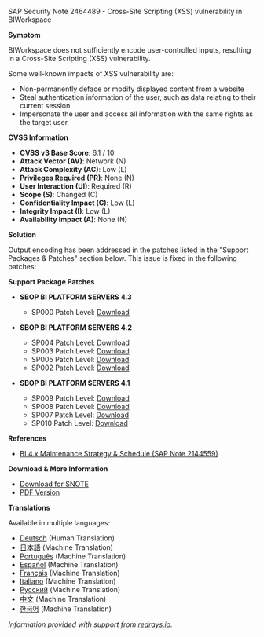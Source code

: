 SAP Security Note 2464489 - Cross-Site Scripting (XSS) vulnerability in BIWorkspace

**Symptom**

BIWorkspace does not sufficiently encode user-controlled inputs, resulting in a Cross-Site Scripting (XSS) vulnerability.

Some well-known impacts of XSS vulnerability are:
- Non-permanently deface or modify displayed content from a website
- Steal authentication information of the user, such as data relating to their current session
- Impersonate the user and access all information with the same rights as the target user

**CVSS Information**

- **CVSS v3 Base Score**: 6.1 / 10
- **Attack Vector (AV)**: Network (N)
- **Attack Complexity (AC)**: Low (L)
- **Privileges Required (PR)**: None (N)
- **User Interaction (UI)**: Required (R)
- **Scope (S)**: Changed (C)
- **Confidentiality Impact (C)**: Low (L)
- **Integrity Impact (I)**: Low (L)
- **Availability Impact (A)**: None (N)

**Solution**

Output encoding has been addressed in the patches listed in the "Support Packages & Patches" section below. This issue is fixed in the following patches:

**Support Package Patches**

- **SBOP BI PLATFORM SERVERS 4.3**
  - SP000 Patch Level: [Download](https://me.sap.com/softwarecenter/template/products/_APP=00200682500000001943&_EVENT=DISPHIER&HEADER=Y&FUNCTIONBAR=N&EVENT=TREE&NE=NAVIGATE&ENR=73555000100200006622&V=MAINT)

- **SBOP BI PLATFORM SERVERS 4.2**
  - SP004 Patch Level: [Download](https://me.sap.com/softwarecenter/template/products/_APP=00200682500000001943&_EVENT=DISPHIER&HEADER=Y&FUNCTIONBAR=N&EVENT=TREE&NE=NAVIGATE&ENR=73555000100200001041&V=MAINT)
  - SP003 Patch Level: [Download](https://me.sap.com/softwarecenter/template/products/_APP=00200682500000001943&_EVENT=DISPHIER&HEADER=Y&FUNCTIONBAR=N&EVENT=TREE&NE=NAVIGATE&ENR=73555000100200001041&V=MAINT)
  - SP005 Patch Level: [Download](https://me.sap.com/softwarecenter/template/products/_APP=00200682500000001943&_EVENT=DISPHIER&HEADER=Y&FUNCTIONBAR=N&EVENT=TREE&NE=NAVIGATE&ENR=73555000100200001041&V=MAINT)
  - SP002 Patch Level: [Download](https://me.sap.com/softwarecenter/template/products/_APP=00200682500000001943&_EVENT=DISPHIER&HEADER=Y&FUNCTIONBAR=N&EVENT=TREE&NE=NAVIGATE&ENR=73555000100200001041&V=MAINT)

- **SBOP BI PLATFORM SERVERS 4.1**
  - SP009 Patch Level: [Download](https://me.sap.com/softwarecenter/template/products/_APP=00200682500000001943&_EVENT=DISPHIER&HEADER=Y&FUNCTIONBAR=N&EVENT=TREE&NE=NAVIGATE&ENR=67838200100200019009&V=MAINT)
  - SP008 Patch Level: [Download](https://me.sap.com/softwarecenter/template/products/_APP=00200682500000001943&_EVENT=DISPHIER&HEADER=Y&FUNCTIONBAR=N&EVENT=TREE&NE=NAVIGATE&ENR=67838200100200019009&V=MAINT)
  - SP007 Patch Level: [Download](https://me.sap.com/softwarecenter/template/products/_APP=00200682500000001943&_EVENT=DISPHIER&HEADER=Y&FUNCTIONBAR=N&EVENT=TREE&NE=NAVIGATE&ENR=67838200100200019009&V=MAINT)
  - SP010 Patch Level: [Download](https://me.sap.com/softwarecenter/template/products/_APP=00200682500000001943&_EVENT=DISPHIER&HEADER=Y&FUNCTIONBAR=N&EVENT=TREE&NE=NAVIGATE&ENR=67838200100200019009&V=MAINT)

**References**

- [BI 4.x Maintenance Strategy & Schedule (SAP Note 2144559)](https://me.sap.com/notes/2144559)

**Download & More Information**

- [Download for SNOTE](https://notesdownloads.sap.com/note/0040000019650792017)
- [PDF Version](https://userapps.support.sap.com/sap/support/sfm/notes/print/0002464489?language=en-US&token=55FEDEFB5CC1DD6AFD58672A819DC2D6)

**Translations**

Available in multiple languages:
- [Deutsch](https://me.sap.com/notes/0002464489/D) (Human Translation)
- [日本語](https://me.sap.com/notes/0002464489/J) (Machine Translation)
- [Português](https://me.sap.com/notes/0002464489/P) (Machine Translation)
- [Español](https://me.sap.com/notes/0002464489/S) (Machine Translation)
- [Français](https://me.sap.com/notes/0002464489/F) (Machine Translation)
- [Italiano](https://me.sap.com/notes/0002464489/I) (Machine Translation)
- [Русский](https://me.sap.com/notes/0002464489/R) (Machine Translation)
- [中文](https://me.sap.com/notes/0002464489/1) (Machine Translation)
- [한국어](https://me.sap.com/notes/0002464489/3) (Machine Translation)

*Information provided with support from [redrays.io](https://redrays.io).*